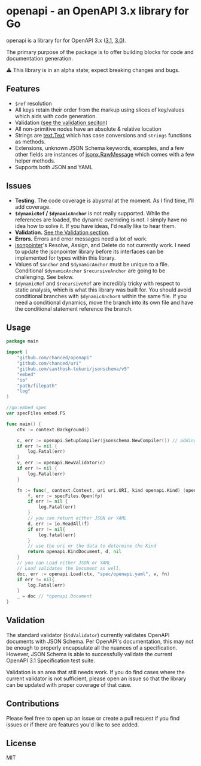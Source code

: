 # openapi - an OpenAPI 3.x library for Go

openapi is a library for for OpenAPI 3.x ([3.1](https://spec.openapis.org/oas/v3.1.0),
[3.0](https://spec.openapis.org/oas/v3.0.3)).

The primary purpose of the package is to offer building blocks for code and
documentation generation.

:warning: This library is in an alpha state; expect breaking changes and bugs.

## Features

-   `$ref` resolution
-   All keys retain their order from the markup using slices of key/values which
    aids with code generation.
-   Validation ([see the validation seciton](#validation))
-   All non-primitive nodes have an absolute & relative location
-   Strings are [text.Text](https://github.com/chanced/caps) which has case
    conversions and `strings` functions as methods.
-   Extensions, unknown JSON Schema keywords, examples, and a few other fields
    are instances of [jsonx.RawMessage](https://github.com/chanced/jsonx) which
    comes with a few helper methods.
-   Supports both JSON and YAML

## Issues

-   **Testing.** The code coverage is abysmal at the moment. As I find time, I'll add coverage.
-   **`$dynamicRef` / `$dynamicAnchor`** is not really supported. While the
    references are loaded, the dynamic overriding is not. I simply have no idea
    how to solve it. If you have ideas, I'd really like to hear them.
-   **Validation.** [See the Validation section](#validation).
-   **Errors.** Errors and error messages need a lot of work.
-   [jsonpointer](https://github.com/chanced/jsonpointer)'s Resolve, Assign, and
    Delete do not currently work. I need to update the jsonpointer library
    before its interfaces can be implemented for types within this library.
-   Values of `$anchor` and `$dynamicAnchor` must be unique to a file.
    Conditional `$dynamicAnchor` `$recursiveAnchor` are going to be challenging.
    See below.
-   `$dynamicRef` and `$recursiveRef` are incredibly tricky with respect to
    static analysis, which is what this library was built for. You should avoid
    conditional branches with `$dynamicAnchor`s within the same file. If you
    need a conditional dynamics, move the branch into its own file and have the
    conditional statement reference the branch.

## Usage

```go
package main

import (
    "github.com/chanced/openapi"
    "github.com/chanced/uri"
    "github.com/santhosh-tekuri/jsonschema/v5"
    "embed"
    "io"
    "path/filepath"
    "log"
)

//go:embed spec
var specFiles embed.FS

func main() {
    ctx := context.Background()

    c, err := openapi.SetupCompiler(jsonschema.NewCompiler()) // adding schema files
    if err != nil {
        log.Fatal(err)
    }
    v, err := openapi.NewValidator(c)
    if err != nil {
        log.Fatal(err)
    }

    fn := func(_ context.Context, uri uri.URI, kind openapi.Kind) (openapi.Kind, []byte, error){
        f, err := specFiles.Open(fp)
        if err != nil {
            log.Fatal(err)
        }
        // you can return either JSON or YAML
        d, err := io.ReadAll(f)
        if err != nil{
            log.fatal(err)
        }
        // use the uri or the data to determine the Kind
        return openapi.KindDocument, d, nil
    }
    // you can Load either JSON or YAML
    // Load validates the Document as well.
    doc, err := openapi.Load(ctx, "spec/openapi.yaml", v, fn)
    if err != nil{
        log.Fatal(err)
    }
    _ = doc // *openapi.Document
}
```

## Validation

The standard validator (`StdValidator`) currently validates OpenAPI documents
with JSON Schema. Per OpenAPI's documentation, this may not be enough to
properly encapsulate all the nuances of a specification. However, JSON Schema is
able to successfully validate the current OpenAPI 3.1 Specification test suite.

Validation is an area that still needs work. If you do find cases where the
current validator is not sufficient, please open an issue so that the library
can be updated with proper coverage of that case.

## Contributions

Please feel free to open up an issue or create a pull request if you find issues
or if there are features you'd like to see added.

## License

MIT
